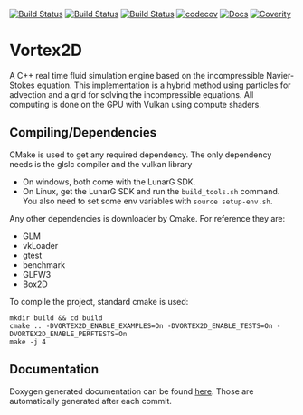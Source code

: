 [![Build Status](https://vortex2d.strangled.net:6500/badge/1)](https://vortex2d.strangled.net:6500/repo/1)
[![Build Status](https://travis-ci.org/mmaldacker/Vortex2D.svg?branch=master)](https://travis-ci.org/mmaldacker/Vortex2D)
[![Build Status](https://ci.appveyor.com/api/projects/status/p7q9aple11yhs1ck?svg=true)](https://ci.appveyor.com/project/mmaldacker/vortex2d)
[![codecov](https://codecov.io/gh/mmaldacker/Vortex2D/branch/master/graph/badge.svg)](https://codecov.io/gh/mmaldacker/Vortex2D)
[![Docs](https://img.shields.io/badge/docs-latest-brightgreen.svg)](http://mmaldacker.github.io/Vortex2D/html)
[![Coverity](https://scan.coverity.com/projects/14431/badge.svg)](https://scan.coverity.com/projects/mmaldacker-vortex2d)

# Vortex2D

A C++ real time fluid simulation engine based on the incompressible Navier-Stokes equation.
This implementation is a hybrid method using particles for advection and a grid for solving the incompressible equations.
All computing is done on the GPU with Vulkan using compute shaders.

## Compiling/Dependencies

CMake is used to get any required dependency. The only dependency needs is the glslc compiler and the vulkan library
* On windows, both come with the LunarG SDK.
* On Linux, get the LunarG SDK and run the `build_tools.sh` command. You also need to set some env variables with `source setup-env.sh`.

Any other dependencies is downloader by Cmake. For reference they are:
* GLM
* vkLoader
* gtest
* benchmark
* GLFW3
* Box2D

To compile the project, standard cmake is used:

```
mkdir build && cd build
cmake .. -DVORTEX2D_ENABLE_EXAMPLES=On -DVORTEX2D_ENABLE_TESTS=On -DVORTEX2D_ENABLE_PERFTESTS=On
make -j 4
```

## Documentation

Doxygen generated documentation can be found [here](http://mmaldacker.github.io/Vortex2D/html). Those are automatically generated after each commit.
